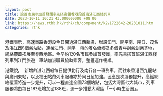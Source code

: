 ```yaml
---
layout: post
title: 逾百市民參加首發團率先搭高鐵香港段首班湛江西綫列車
date: 2023-10-11 10:21:43.000000000 +08:00
link: https://news.rthk.hk/rthk/ch/component/k2/1722642-20231011.htm
categories: rthk
---
```


港鐵表示，高速鐵路香港段今日開通湛江西新綫，增設江門、開平南、陽江、茂名及湛江西5個新站點，連接江門、開平一帶的著名僑鄉及多個青年創新創業基地，網絡覆蓋拓展至粵西地區。今早約120名市民參加首發團，率先乘搭首班湛江西綫列車到江門旅遊，車站加派職員協助乘客，整體運作暢順。

港鐵說，  新增的湛江西綫每日提供北行及南行各一班列車，而往來香港西九龍站與廣州東站，以及福田站的列車服務亦於同日起加強。因應是次服務提升，高鐵網絡覆蓋將進一步提升，可以一程直達全國73個站點，包括大灣區七大城市，列車服務將由每日182班增加至188班，進一步推動大灣區「一小時生活圈」。

